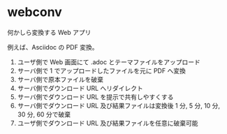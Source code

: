 # webconv

何かしら変換する Web アプリ

例えば、Asciidoc の PDF 変換。

1. ユーザ側で Web 画面にて .adoc とテーマファイルをアップロード
2. サーバ側で 1 でアップロードしたファイルを元に PDF へ変換
3. サーバ側で原本ファイルを破棄
4. サーバ側でダウンロード URL へリダイレクト
5. サーバ側でダウンロード URL を提示で共有しやすくする
7. サーバ側でダウンロード URL 及び結果ファイルは変換後 1 分, 5 分, 10 分, 30 分, 60 分で破棄
8. ユーザ側でダウンロード URL 及び結果ファイルを任意に破棄可能
